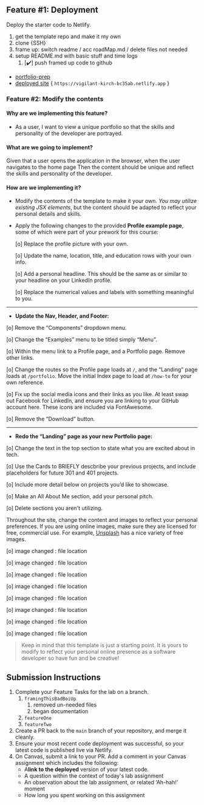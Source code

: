 ## Feature #1: Deployment

Deploy the starter code to Netlify.

1. get the template repo and make it my own
2. clone {SSH}
3. frame up: switch readme / acc roadMap.md / delete files not needed
4. setup README.md with basic stuff and time logs
   1. [✔️] push framed up code to github

* [portfolio-prep](https://github.com/AL0YSI0US/portfolio-prep)
* [deployed site]([https://vigilant-kirch-bc35ab.netlify.app](https://vigilant-kirch-bc35ab.netlify.app/)) { `https://vigilant-kirch-bc35ab.netlify.app` }

### Feature #2: Modify the contents

#### Why are we implementing this feature?

* As a user, I want to view a unique portfolio so that the skills and personality of the developer are portrayed.

#### What are we going to implement?

Given that a user opens the application in the browser, when the user navigates to the home page
Then the content should be unique and reflect the skills and personality of the developer.

#### How are we implementing it?

* Modify the contents of the template to make it your own. *You may utilize existing JSX elements*, but the content should be adapted to reflect your personal details and skills.
* Apply the following changes to the provided **Profile example page**, some of which were part of your prework for this course:

  [o] Replace the profile picture with your own.

  [o] Update the name, location, title, and education rows with your own info.

  [o] Add a personal headline. This should be the same as or similar to your headline on your LinkedIn profile.

  [o] Replace the numerical values and labels with something meaningful to you.

---

+ **Update the Nav, Header, and Footer:**

[o] Remove the “Components” dropdown menu.

[o] Change the “Examples” menu to be titled simply “Menu”.

[o] Within the menu link to a Profile page, and a Portfolio page. Remove other links.

[o] Change the routes so the Profile page loads at `/`, and the “Landing” page loads at `/portfolio`. Move the initial Index page to load at `/how-to` for your own reference.

[o] Fix up the social media icons and their links as you like. At least swap out Facebook for LinkedIn, and ensure you are linking to your GitHub account here. These icons are included via FontAwesome.

[o] Remove the “Download” button.

---

+ **Redo the “Landing” page as your new Portfolio page:**

[o] Change the text in the top section to state what you are excited about in tech.

[o] Use the Cards to BRIEFLY descbribe your previous projects, and include placeholders for future 301 and 401 projects.

[o] Include more detail below on projects you’d like to showcase.

[o] Make an All About Me section, add your personal pitch.

[o] Delete sections you aren't utilizing.

Throughout the site, change the content and images to reflect your personal preferences. If you are using online images, make sure they are licensed for free, commercial use. For example, [Unsplash](https://unsplash.com/) has a nice variety of free images.

[o] image changed : file location

[o] image changed : file location

[o] image changed : file location

[o] image changed : file location

[o] image changed : file location

[o] image changed : file location

[o] image changed : file location

[o] image changed : file location

> Keep in mind that this template is just a starting point. It is yours to modify to reflect your personal online presence as a software developer so have fun and be creative!

## Submission Instructions

1. Complete your Feature Tasks for the lab on a branch.
   1. `framingThisBadBoiUp`
      1. removed un-needed files
      2. began documentation
   2. `featureOne`
   3. `featureTwo`
2. Create a PR back to the `main` branch of your repository, and merge it cleanly.
3. Ensure your most recent code deployment was successful, so your latest code is published live via Netlify.
4. On Canvas, submit a link to your PR. Add a comment in your Canvas assignment which includes the following:
   * A**link to the deployed** version of your latest code.
   * A question within the context of today's lab assignment
   * An observation about the lab assignment, or related ‘Ah-hah!’ moment
   * How long you spent working on this assignment
